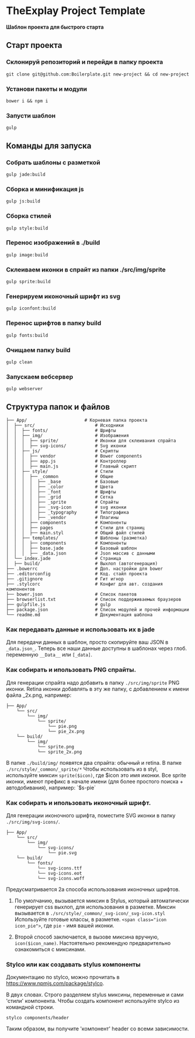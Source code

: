 # TheExplay Project Template
**Шаблон проекта для быстрого старта**


## Старт проекта

### Склонируй репозиторий и перейди в папку проекта
```
git clone git@github.com:Boilerplate.git new-project && cd new-project
```

### Установи пакеты и модули
```
bower i && npm i
```

### Запусти шаблон
```
gulp
```


## Команды для запуска

### Собрать шаблоны с разметкой
```
gulp jade:build
```

### Сборка и минификация js
```
gulp js:build
```

### Сборка стилей
```
gulp style:build
```

### Перенос изображений в ./build
```
gulp image:build
```

### Склеиваем иконки в спрайт из папки ./src/img/sprite
```
gulp sprite:build
```

### Генерируем иконочный шрифт из svg
```
gulp iconfont:build
```

### Перенос шрифтов в папку build
```
gulp fonts:build
```

### Очищаем папку build
```
gulp clean
```

### Запускаем вебсервер
```
gulp webserver
```

## Структура папок и файлов
```
├── App/                      # Корневая папка проекта
│  ├── src/                       # Исходники
│  │  ├── fonts/                  # Шрифты
│  │  ├── img/                    # Изображения
│  │  │  ├── sprite/              # Иконки для склеивания спрайта
│  │  │  ├── svg-icons/           # Svg иконки
│  │  ├── js/                     # Скрипты
│  │  │  ├── vendor               # Bower components
│  │  │  ├── app.js               # Контроллер
│  │  │  ├── main.js              # Главный скрипт 
│  │  ├── style/                  # Стили
│  │  │  ├── _common              # Общие
│  │  │  │  ├── _base             # Базовые 
│  │  │  │  ├── _color            # Цвета
│  │  │  │  ├── _font             # Шрифты
│  │  │  │  ├── _grid             # Сетка
│  │  │  │  ├── _sprite           # Спрайты
│  │  │  │  ├── _svg-icon         # svg иконки
│  │  │  │  ├── _typography       # Типографика
│  │  │  │  ├── _vendor           # Плагины
│  │  │  ├── components           # Компоненты
│  │  │  ├── pages                # Стили для страниц
│  │  │  ├── main.styl            # Общий файл стилей
│  │  ├── templates/              # Шаблоны (разметка)
│  │  │  ├── components           # Компоненты
│  │  │  ├── base.jade            # Базовый шаблон
│  │  │  ├── _data.json           # Json массив с данными
│  └── index.jade                 # Страница
│  ├── build/                     # Выхлоп (автогенерация)
├── .bowerrc                      # Доп. настройки для bower
├── .editorconfig                 # Код. стайл проекта
├── .gitignore                    # Гит игнор
├── .stylcorc                     # Конфиг для авт. создания компонентов
├── bower.json                    # Список пакетов
├── browserlist.txt               # Список поддерживаемых браузеров
├── gulpfile.js                   # gulp
├── package.json                  # Список модулей и прочей информации
└── readme.md                     # Документация шаблона
```


### Как передавать данные и использовать их в jade
Для передачи данных в шаблон, просто скопируйте ваш JSON в `_data.json_`.
Теперь все наши данные доступны в шаблонах через глоб. переменную `__Data__` или `[_data]`.

### Как собирать и ипользовать PNG спрайты.
Для генерации спрайта надо добавить в папку `./src/img/sprite` PNG иконки. Retina иконки добавлять в эту же папку, с добавлением к имени файла _2x.png, например:
 
```
├── App/
	└── src/
		└── img/
			└── sprite/
				└── pie.png
				└── pie_2x.png
	└── build/
		└── img/
			└── sprite.png
			└── sprite_2x.png
```

В папке `./build/img/` появятся два спрайта: обычный и retina.
В папке `./src/style/_common/_sprite/*`
Чтобы использовать из в styl, используйте миксин `sprite($icon)`, где $icon это имя иконки.
Все sprite иконки, имеют префикс в начале имени (для более простого поиска + автодобивания), например: `$s-pie`


### Как собирать и ипользовать иконочный шрифт.
Для генерации иконочного шрифта, поместите SVG иконки в папку `./src/img/svg-icons/`. 
```
├── App/
	└── src/
		└── img/
			└── svg-icons/
				└── pie.svg
	└── build/
		└── fonts/
			└── svg-icons.ttf
			└── svg-icons.eot
			└── svg-icons.woff
```
Предусматривается 2а способа использования иконочных шрифтов.

1) По умолчанию, вызывается миксин в Stylus, который автоматически генерирует css выхлоп, для использования в разметке. 
Миксин вызывается в `./src/style/_common/_svg-icon/_svg-icon.styl`
Используйте готовые классы, в разметке. `<span class="icon icon_pie">`, где `pie` - имя вашей иконки.

2) Второй способ заключается, в вызове миксина вручную, `icon($icon_name)`. Настоятельно рекомендую предварительно ознакомиться с миксинами.


### Stylco или как создавать stylus компоненты
Документацию по stylco, можно прочитать в https://www.npmjs.com/package/stylco.

В двух словах.
Строго разделяем stylus миксины, переменные и сами 'стили' компонента. 
Чтобы создать компонент используйте stylco из командной строки.

```
stylco components/header
```

Таким образом, вы получите 'компонент' header со всеми зависимости.
